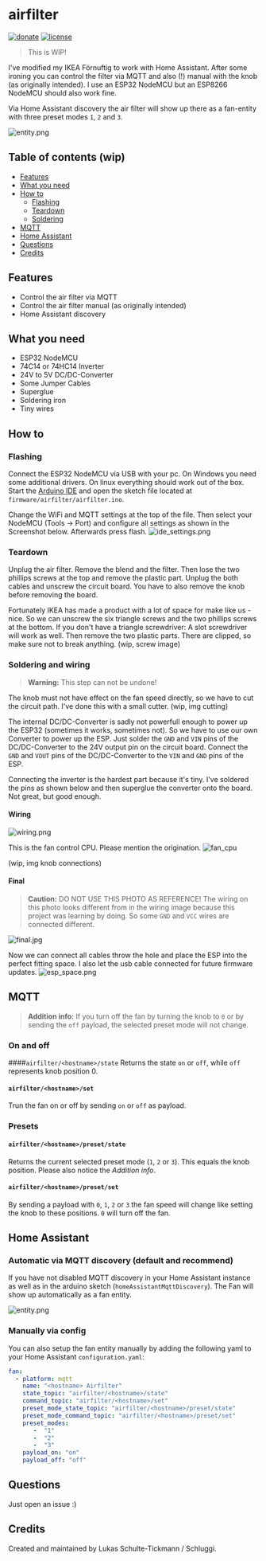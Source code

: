 # airfilter
[![donate](https://img.shields.io/badge/donate-PayPal-blue.svg)](https://www.paypal.com/cgi-bin/webscr?cmd=_s-xclick&hosted_button_id=KPG2MY37LCC24&source=url)
[![license](https://img.shields.io/badge/license-MIT-yellow.svg)](https://github.com/Schluggi/airfilter/blob/master/LICENSE.txt)

> This is WIP!

I've modified my IKEA Förnuftig to work with Home Assistant. After some ironing you can control the filter via MQTT and
also (!) manual with the knob (as originally intended).
I use an ESP32 NodeMCU but an ESP8266 NodeMCU should also work fine.

Via Home Assistant discovery the air filter will show up there as a fan-entity with three preset modes `1`, `2` and `3`.

![entity.png](images/entity.png)

## Table of contents (wip)
- [Features]()
- [What you need]()
- [How to]()
  - [Flashing]()
  - [Teardown]()
  - [Soldering]()
- [MQTT]()
- [Home Assistant]()
- [Questions]()
- [Credits]()

## Features
- Control the air filter via MQTT
- Control the air filter manual (as originally intended)
- Home Assistant discovery

## What you need
- ESP32 NodeMCU
- 74C14 or 74HC14 Inverter
- 24V to 5V DC/DC-Converter
- Some Jumper Cables
- Superglue
- Soldering iron
- Tiny wires


## How to
### Flashing
Connect the ESP32 NodeMCU via USB with your pc. On Windows you need some additional drivers. On linux everything should 
work out of the box. 
Start the [Arduino IDE](https://www.arduino.cc/en/software) and open the sketch file located at 
`firmware/airfilter/airfilter.ino`.

Change the WiFi and MQTT settings at the top of the file. Then select your NodeMCU (Tools -> Port) and
configure all settings as shown in the Screenshot below. Afterwards press flash.
![ide_settings.png](images/ide_settings.png)


### Teardown
Unplug the air filter. 
Remove the blend and the filter. Then lose the two phillips screws at the top and remove the plastic part. Unplug the 
both cables and unscrew the circuit board. You have to also remove the knob before removing the board.

Fortunately IKEA has made a product with a lot of space for make like us - nice. So we can unscrew the six triangle 
screws and the two phillips screws at the bottom. If you don't have a triangle screwdriver: A slot screwdriver will 
work as well. Then remove the two plastic parts. There are clipped, so make sure not to break anything.
(wip, screw image)

### Soldering and wiring
> **Warning:** This step can not be undone!
 
The knob must not have effect on the fan speed directly, so we have to cut the circuit path. I've done this with a 
small cutter.
(wip, img cutting)

The internal DC/DC-Converter is sadly not powerfull enough to power up the ESP32 (sometimes it works, sometimes not).
So we have to use our own Converter to power up the ESP. Just solder the `GND` and `VIN` pins of the DC/DC-Converter to
the 24V output pin on the circuit board. Connect the `GND` and `VOUT` pins of the DC/DC-Converter to the `VIN` and 
`GND` pins of the ESP.

Connecting the inverter is the hardest part because it's tiny. I've soldered the pins as shown below and then superglue 
the converter onto the board. Not great, but good enough.


#### Wiring
![wiring.png](images/wiring.jpg)

This is the fan control CPU. Please mention the origination. 
![fan_cpu](images/fan_cpu.png)

(wip, img knob connections)

#### Final
> **Caution:** DO NOT USE THIS PHOTO AS REFERENCE! 
> The wiring on this photo looks different from in the wiring image because this project
> was learning by doing. So some `GND` and `VCC` wires are connected different. 

![final.jpg](images/final.jpg)

Now we can connect all cables throw the hole and place the ESP into the perfect fitting space. I also let the usb cable
connected for future firmware updates. 
![esp_space.png](images/esp_space.png)


## MQTT
> **Addition info:** If you turn off the fan by turning the knob to `0` or by sending the `off` payload, the 
> selected preset mode will not change. 

### On and off
####`airfilter/<hostname>/state`
Returns the state `on` or `off`, while `off` represents knob position 0.

#### `airfilter/<hostname>/set`
Trun the fan on or off by sending `on` or `off` as payload. 

### Presets
#### `airfilter/<hostname>/preset/state`
Returns the current selected preset mode (`1`, `2` or `3`). This equals the knob position. 
Please also notice the *Addition info*.

#### `airfilter/<hostname>/preset/set`
By sending a payload with `0`, `1`, `2` or `3` the fan speed will change like setting the knob to these positions.
`0` will turn off the fan.


## Home Assistant
### Automatic via MQTT discovery (default and recommend)
If you have not disabled MQTT discovery in your Home Assistant instance as well as in the arduino sketch 
(`homeAssistantMqttDiscovery`). The Fan will show up automatically as a fan entity.

![entity.png](images/entity.png)

### Manually via config
You can also setup the fan entity manually by adding the following yaml to your Home Assistant `configuration.yaml`:
```yaml
fan:
  - platform: mqtt
    name: "<hostname> Airfilter"
    state_topic: "airfilter/<hostname>/state"
    command_topic: "airfilter/<hostname>/set"
    preset_mode_state_topic: "airfilter/<hostname>/preset/state"
    preset_mode_command_topic: "airfilter/<hostname>/preset/set"
    preset_modes:
       -  "1"
       -  "2"
       -  "3"
    payload_on: "on"
    payload_off: "off"
```


## Questions
Just open an issue :)

## Credits 
Created and maintained by Lukas Schulte-Tickmann / Schluggi.